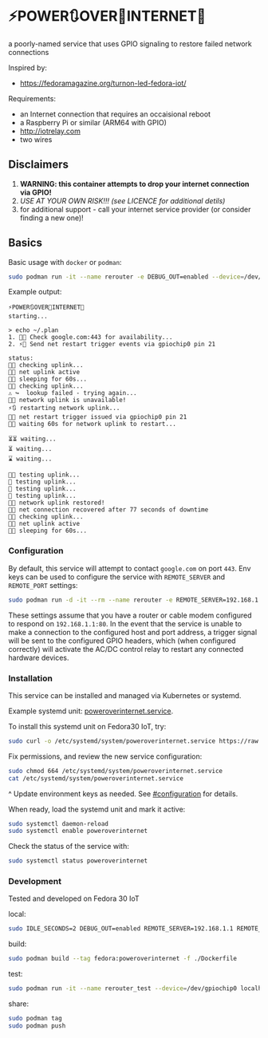 # ⚡POWER🔃OVER📶INTERNET🔌

a poorly-named service that uses GPIO signaling to restore failed network connections

Inspired by:

 * https://fedoramagazine.org/turnon-led-fedora-iot/

Requirements:

 * an Internet connection that requires an occaisional reboot
 * a Raspberry Pi or similar (ARM64 with GPIO)
 * http://iotrelay.com
 * two wires

## Disclaimers

1. **WARNING: this container attempts to drop your internet connection via GPIO!**
2. *USE AT YOUR OWN RISK!!! (see LICENCE for additional detils)*
3. for additional support - call your internet service provider (or consider finding a new one)!

## Basics
Basic usage with `docker` or `podman`:

```bash
sudo podman run -it --name rerouter -e DEBUG_OUT=enabled --device=/dev/gpiochip0 ryanj/poweroverinternet:v1
```

Example output:

```
⚡POWER🔃OVER📶INTERNET🔌
starting...

> echo ~/.plan
1. 📶🤔 Check google.com:443 for availability...
2. ⚡🔌 Send net restart trigger events via gpiochip0 pin 21

status: 
📶📡 checking uplink...
📶🖖 net uplink active
🤖💤 sleeping for 60s...
📶📡 checking uplink...
⚠️ ↪️  lookup failed - trying again...
📶❌ network uplink is unavailable!
⚡🔃 restarting network uplink...
🔌💫 net restart trigger issued via gpiochip0 pin 21
📶✨ waiting 60s for network uplink to restart...

⏳⏳ waiting...
⏳ waiting...
⌛ waiting...

📶📡 testing uplink...
🤔 testing uplink...
🤔 testing uplink...
🤔 testing uplink...
📶✅ network uplink restored!
📶🌟 net connection recovered after 77 seconds of downtime
📶📡 checking uplink...
📶🖖 net uplink active
🤖💤 sleeping for 60s...
```

### Configuration

By default, this service will attempt to contact `google.com` on port `443`.  Env keys can be used to configure the service with `REMOTE_SERVER` and `REMOTE_PORT` settings:

```bash
sudo podman run -d -it --rm --name rerouter -e REMOTE_SERVER=192.168.1.1 -e REMOTE_PORT=80 --device=/dev/gpiochip0 ryanj/poweroverinternet:v1
```

These settings assume that you have a router or cable modem configured to respond on `192.168.1.1:80`.  In the event that the service is unable to make a connection to the configured host and port address, a trigger signal will be sent to the configured GPIO headers, which (when configured correctly) will activate the AC/DC control relay to restart any connected hardware devices.

### Installation

This service can be installed and managed via Kubernetes or systemd.

Example systemd unit: [poweroverinternet.service](https://raw.githubusercontent.com/ryanj/poweroverinternet/master/poweroverinternet.service).

To install this systemd unit on Fedora30 IoT, try:

```bash
sudo curl -o /etc/systemd/system/poweroverinternet.service https://raw.githubusercontent.com/ryanj/poweroverinternet/master/poweroverinternet.service
```

Fix permissions, and review the new service configuration:
```bash
sudo chmod 664 /etc/systemd/system/poweroverinternet.service
cat /etc/systemd/system/poweroverinternet.service
```

^ Update environment keys as needed. See [#configuration](#Configuration) for details.

When ready, load the systemd unit and mark it active:
```bash
sudo systemctl daemon-reload
sudo systemctl enable poweroverinternet
```

Check the status of the service with:
```bash
sudo systemctl status poweroverinternet
```

### Development

Tested and developed on Fedora 30 IoT

local:

```bash
sudo IDLE_SECONDS=2 DEBUG_OUT=enabled REMOTE_SERVER=192.168.1.1 REMOTE_PORT=80 ./poweroverinternet.sh
```

build:

```bash
sudo podman build --tag fedora:poweroverinternet -f ./Dockerfile
```

test:

```bash
sudo podman run -it --name rerouter_test --device=/dev/gpiochip0 localhost/fedora:poweroverinternet
```

share:

```bash
sudo podman tag
sudo podman push
```
